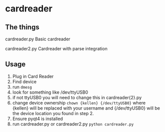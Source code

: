 cardreader
==========

The things
----------

cardreader.py
  Basic cardreader
  
cardreader2.py
   Cardreader with parse integration

Usage
-----

1. Plug in Card Reader
2. Find device 
  1. run `dmesg` 
  2. look for something like /dev/ttyUSB0
  3. if not ttyUSB0 you will need to change this in cardreader{2}.py
3. change device ownership `chown {kellen} {/dev/ttyUSB0}` where {kellen} will be replaced with your username and {/dev/ttyUSB0} will be the device location you found in step 2. 
3. Ensure pyqt4 is installed
4. run cardreader.py or cardreader2.py `python cardreader.py`
